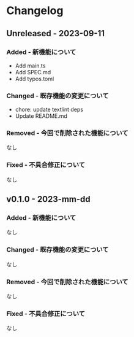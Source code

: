 # Changelog

## Unreleased - 2023-09-11

### Added - 新機能について

- Add main.ts
- Add SPEC.md
- Add typos.toml

### Changed - 既存機能の変更について

- chore: update textlint deps
- Update README.md

### Removed - 今回で削除された機能について

なし

### Fixed - 不具合修正について

なし

## v0.1.0 - 2023-mm-dd

### Added - 新機能について

なし

### Changed - 既存機能の変更について

なし

### Removed - 今回で削除された機能について

なし

### Fixed - 不具合修正について

なし
